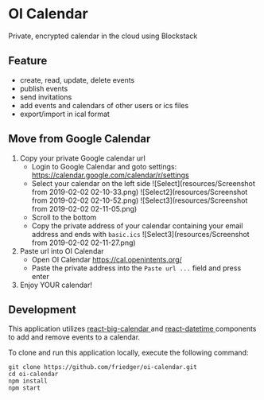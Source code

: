 # OI Calendar
Private, encrypted calendar in the cloud using Blockstack

## Feature
* create, read, update, delete events
* publish events
* send invitations
* add events and calendars of other users or ics files
* export/import in ical format
## Move from Google Calendar
1. Copy your private Google calendar url
    * Login to Google Calendar and goto settings: https://calendar.google.com/calendar/r/settings    
    * Select your calendar on the left side
    ![Select](resources/Screenshot from 2019-02-02 02-10-33.png)
    ![Select2](resources/Screenshot from 2019-02-02 02-10-52.png)
    ![Select3](resources/Screenshot from 2019-02-02 02-11-05.png)
    * Scroll to the bottom
    * Copy the private address of your calendar containing your email address and ends with `basic.ics`
    ![Select3](resources/Screenshot from 2019-02-02 02-11-27.png)
1. Paste url into OI Calendar
    * Open OI Calendar https://cal.openintents.org/
    * Paste the private address into the `Paste url ...` field and press enter
1. Enjoy YOUR calendar!

## Development
This application utilizes <a href="https://github.com/intljusticemission/react-big-calendar"> react-big-calendar </a> and 
<a href="https://github.com/YouCanBookMe/react-datetime"> react-datetime </a> components to add and remove events to a calendar.

To clone and run  this application locally, execute the following command:

```
git clone https://github.com/friedger/oi-calendar.git
cd oi-calendar
npm install
npm start
```

